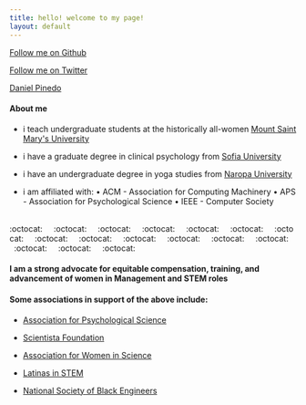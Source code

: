 ```yaml
---
title: hello! welcome to my page!
layout: default
---
```

<script async defer src="https://buttons.github.io/buttons.js"></script>
<a class="github-button" href="https://github.com/dapinedo" data-size="large" aria-label="Follow me on GitHub">Follow me on Github</a>

<a href="https://twitter.com/daniel_a_pinedo" class="twitter-follow-button" data-show-count="false">Follow me on Twitter</a><script async src="//platform.twitter.com/widgets.js" charset="utf-8"></script>

<script type="text/javascript" src="https://platform.linkedin.com/badges/js/profile.js" async defer></script>
<div class="LI-profile-badge"  data-version="v1" data-size="medium" data-locale="en_US" data-type="horizontal" data-theme="dark" data-vanity="danielpinedo"><a class="LI-simple-link" href='https://www.linkedin.com/in/danielpinedo?trk=profile-badge'>Daniel Pinedo</a></div>

#### About me

* i teach undergraduate students at the historically all-women [Mount Saint Mary's University](https://www.msmu.edu/)

* i have a graduate degree in clinical psychology from [Sofia University](http://www.sofia.edu/)

* i have an undergraduate degree in yoga studies from [Naropa University](http://www.naropa.edu/academics/bachelors/yoga/alumni-profiles.php)

* i am affiliated with:
     • ACM - Association for Computing Machinery 
     • APS - Association for Psychological Science
     • IEEE - Computer Society

<br>
:octocat:&nbsp;&nbsp;&nbsp;&nbsp;&nbsp;:octocat:&nbsp;&nbsp;&nbsp;&nbsp;&nbsp;:octocat:&nbsp;&nbsp;&nbsp;&nbsp;&nbsp;:octocat:&nbsp;&nbsp;&nbsp;&nbsp;&nbsp;:octocat:&nbsp;&nbsp;&nbsp;&nbsp;&nbsp;:octocat:&nbsp;&nbsp;&nbsp;&nbsp;&nbsp;:octocat:&nbsp;&nbsp;&nbsp;&nbsp;&nbsp;:octocat:&nbsp;&nbsp;&nbsp;&nbsp;&nbsp;:octocat:&nbsp;&nbsp;&nbsp;&nbsp;&nbsp;:octocat:&nbsp;&nbsp;&nbsp;&nbsp;&nbsp;:octocat:&nbsp;&nbsp;&nbsp;&nbsp;&nbsp;:octocat:&nbsp;&nbsp;&nbsp;&nbsp;&nbsp;:octocat:&nbsp;&nbsp;&nbsp;&nbsp;&nbsp;:octocat:&nbsp;&nbsp;&nbsp;&nbsp;&nbsp;:octocat:&nbsp;&nbsp;&nbsp;&nbsp;&nbsp;:octocat:

#### I am a strong advocate for equitable compensation, training, and advancement of women in Management and STEM roles
#### Some associations in support of the above include:
* [Association for Psychological Science](https://www.psychologicalscience.org)

* [Scientista Foundation](http://www.scientistafoundation.com)

* [Association for Women in Science](https://www.awis.org)

* [Latinas in STEM](http://www.latinasinstem.com)

* [National Society of Black Engineers](http://www.nsbe.org/home.aspx)
